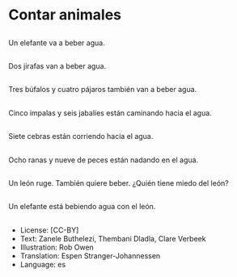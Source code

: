 # Contar animales

##
Un elefante va a beber agua.

##
Dos jirafas van a beber agua.

##
Tres búfalos y cuatro pájaros también van a beber agua.

##
Cinco impalas y seis jabalíes están caminando hacia el agua.

##
Siete cebras están corriendo hacia el agua.

##
Ocho ranas y nueve de peces están nadando en el agua.

##
Un león ruge. También quiere beber. ¿Quién tiene miedo del león?

##
Un elefante está bebiendo agua con el león.

##
* License: [CC-BY]
* Text: Zanele Buthelezi, Thembani Dladla, Clare Verbeek
* Illustration: Rob Owen
* Translation: Espen Stranger-Johannessen
* Language: es
